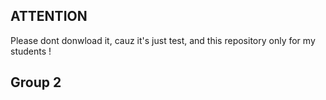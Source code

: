 ## ATTENTION
Please dont donwload it, cauz it's just test, and this repository only for my students !

## Group 2